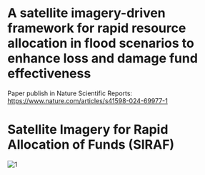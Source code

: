 # A satellite imagery-driven framework for rapid resource allocation in flood scenarios to enhance loss and damage fund effectiveness
Paper publish in Nature Scientific Reports: https://www.nature.com/articles/s41598-024-69977-1
# Satellite Imagery for Rapid Allocation of Funds (SIRAF)
![1](https://github.com/user-attachments/assets/06c52887-88b8-4716-9514-a867d6811af0)
